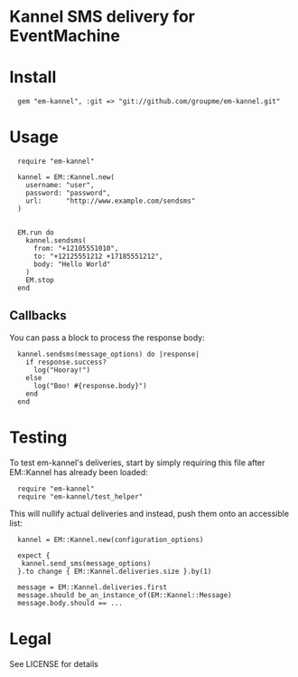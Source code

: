 # Kannel SMS delivery for EventMachine

# Install

      gem "em-kannel", :git => "git://github.com/groupme/em-kannel.git"

# Usage

      require "em-kannel"

      kannel = EM::Kannel.new(
        username: "user",
        password: "password",
        url:      "http://www.example.com/sendsms"
      )


      EM.run do
        kannel.sendsms(
          from: "+12105551010",
          to: "+12125551212 +17185551212",
          body: "Hello World"
        )
        EM.stop
      end

## Callbacks

You can pass a block to process the response body:

      kannel.sendsms(message_options) do |response|
        if response.success?
          log("Hooray!")
        else
          log("Boo! #{response.body}")
        end
      end

# Testing

To test em-kannel's deliveries, start by simply requiring this file after EM::Kannel has already
been loaded:

      require "em-kannel"
      require "em-kannel/test_helper"

This will nullify actual deliveries and instead, push them onto an accessible
list:

      kannel = EM::Kannel.new(configuration_options)

      expect {
       kannel.send_sms(message_options)
      }.to change { EM::Kannel.deliveries.size }.by(1)

      message = EM::Kannel.deliveries.first
      message.should be_an_instance_of(EM::Kannel::Message)
      message.body.should == ...

# Legal

See LICENSE for details
